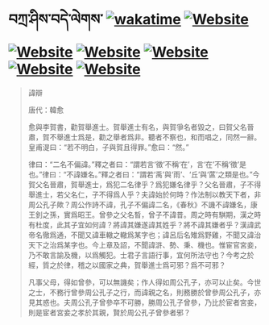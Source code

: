 # བཀྲ་ཤིས་བདེ་ལེགས་	[![wakatime](https://wakatime.com/badge/user/5043ee4a-e361-4607-9d47-d557f2005d05.svg)](https://wakatime.com/@5043ee4a-e361-4607-9d47-d557f2005d05)	[![Website](https://img.shields.io/website?label=&up_color=orange&up_message=Tianchi&url=https%3A%2F%2Fshields.io)](https://tianchi.aliyun.com/home/science/scienceDetail?userId=1095279182618)	[![Website](https://img.shields.io/website?label=&up_color=gay&up_message=Yuque&url=https%3A%2F%2Fshields.io)](https://www.yuque.com/ivanaxu)	[![Website](https://img.shields.io/website?label=&up_color=brown&up_message=Leetcode&url=https%3A%2F%2Fshields.io)](https://leetcode.cn/u/ivanaxu)	[![Website](https://img.shields.io/website?label=&up_color=violet&up_message=AIstudio&url=https%3A%2F%2Fshields.io)](https://aistudio.baidu.com/aistudio/personalcenter/thirdview/979775)	[![Website](https://img.shields.io/website?label=&up_color=red&up_message=Gitee&url=https%3A%2F%2Fshields.io)](https://gitee.com/IvanaXu)	[![Website](https://img.shields.io/website?label=&up_color=yellow&up_message=Monkeytype&url=https%3A%2F%2Fshields.io)](https://monkeytype.com/profile/IvanaXu)
> 諱辯
> 
> 唐代：韓愈 
> 
> 愈與李賀書，勸賀舉進士。賀舉進士有名，與賀爭名者毀之，曰賀父名晉肅，賀不舉進士爲是，勸之舉者爲非。聽者不察也，和而唱之，同然一辭。皇甫湜曰：“若不明白，子與賀且得罪。”愈曰：“然。”
> 
> 律曰：“二名不偏諱。”釋之者曰：“謂若言‘徵’不稱‘在’，言‘在’不稱‘徵’是也。”律曰：“不諱嫌名。”釋之者曰：“謂若‘禹’與‘雨’、‘丘’與‘蓲’之類是也。”今賀父名晉肅，賀舉進士，爲犯二名律乎？爲犯嫌名律乎？父名晉肅，子不得舉進士，若父名仁，子不得爲人乎？夫諱始於何時？作法制以教天下者，非周公孔子歟？周公作詩不諱，孔子不偏諱二名，《春秋》不譏不諱嫌名，康王釗之孫，實爲昭王。曾參之父名晳，曾子不諱昔。周之時有騏期，漢之時有杜度，此其子宜如何諱？將諱其嫌遂諱其姓乎？將不諱其嫌者乎？漢諱武帝名徹爲通，不聞又諱車轍之轍爲某字也；諱呂后名雉爲野雞，不聞又諱治天下之治爲某字也。今上章及詔，不聞諱滸、勢、秉、機也。惟宦官宮妾，乃不敢言諭及機，以爲觸犯。士君子言語行事，宜何所法守也？今考之於經，質之於律，稽之以國家之典，賀舉進士爲可邪？爲不可邪？
> 
> 凡事父母，得如曾參，可以無譏矣；作人得如周公孔子，亦可以止矣。今世之士，不務行曾參周公孔子之行，而諱親之名，則務勝於曾參周公孔子，亦見其惑也。夫周公孔子曾參卒不可勝，勝周公孔子曾參，乃比於宦者宮妾，則是宦者宮妾之孝於其親，賢於周公孔子曾參者邪？
>
